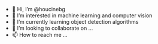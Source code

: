 - 👋 Hi, I’m @houcinebg
- 👀 I’m interested in machine learning and computer vision
- 🌱 I’m currently learning object detection algorithms
- 💞️ I’m looking to collaborate on ...
- 📫 How to reach me ...

<!---
houcinebg/houcinebg is a ✨ special ✨ repository because its `README.md` (this file) appears on your GitHub profile.
You can click the Preview link to take a look at your changes.
--->
